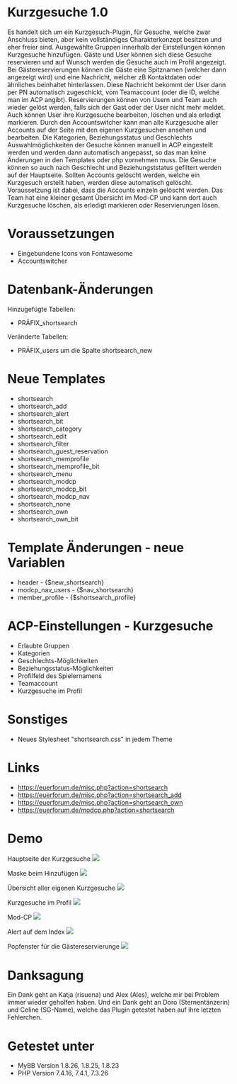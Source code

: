 # Kurzgesuche 1.0
Es handelt sich um ein Kurzgesuch-Plugin, für Gesuche, welche zwar Anschluss bieten, aber kein vollständiges Charakterkonzept besitzen und eher freier sind.
Ausgewählte Gruppen innerhalb der Einstellungen können Kurzgesuche hinzufügen. Gäste und User können sich diese Gesuche reservieren und auf Wunsch werden die Gesuche auch im Profil angezeigt. Bei Gästereservierungen können die Gäste eine Spitznamen (welcher dann angezeigt wird) und eine Nachricht, welcher zB Kontaktdaten oder ähnliches beinhaltet hinterlassen. Diese Nachricht bekommt der User dann per PN automatisch zugeschickt, vom Teamaccount (oder die ID, welche man im ACP angibt). 
Reservierungen können von Usern und Team auch wieder gelöst werden, falls sich der Gast oder der User nicht mehr meldet. Auch können User ihre Kurzgesuche bearbeiten, löschen und als erledigt markieren. Durch den Accountswitcher kann man alle Kurzgesuche aller Accounts auf der Seite mit den eigenen Kurzgesuchen ansehen und bearbeiten.
Die Kategorien, Beziehungsstatus und Geschlechts Auswahlmöglichkeiten der Gesuche können manuell in ACP eingestellt werden und werden dann automatisch angepasst, so das man keine Änderungen in den Templates oder php vornehmen muss. Die Gesuche können so auch nach Geschlecht und Beziehungststatus gefiltert werden auf der Hauptseite.
Sollten Accounts gelöscht werden, welche ein Kurzgesuch erstellt haben, werden diese automatisch gelöscht. Voraussetzung ist dabei, dass die Accounts einzeln gelöscht werden.
Das Team hat eine kleiner gesamt Übersicht im Mod-CP und kann dort auch Kurzgesuche löschen, als erledigt markieren oder Reservierungen lösen.

# Voraussetzungen
- Eingebundene Icons von Fontawesome
- Accountswitcher

# Datenbank-Änderungen
Hinzugefügte Tabellen:
- PRÄFIX_shortsearch

Veränderte Tabellen:
- PRÄFIX_users um die Spalte shortsearch_new

# Neue Templates
- shortsearch
- shortsearch_add
- shortsearch_alert
- shortsearch_bit
- shortsearch_category
- shortsearch_edit
- shortsearch_filter
- shortsearch_guest_reservation
- shortsearch_memprofile
- shortsearch_memprofile_bit
- shortsearch_menu
- shortsearch_modcp
- shortsearch_modcp_bit
- shortsearch_modcp_nav
- shortsearch_none
- shortsearch_own
- shortsearch_own_bit

# Template Änderungen - neue Variablen
- header - {$new_shortsearch}
- modcp_nav_users - {$nav_shortsearch}
- member_profile - {$shortsearch_profile}

# ACP-Einstellungen - Kurzgesuche
- Erlaubte Gruppen
- Kategorien
- Geschlechts-Möglichkeiten
- Beziehungsstatus-Möglichkeiten
- Profilfeld des Spielernamens
- Teamaccount
- Kurzgesuche im Profil

# Sonstiges
- Neues Stylesheet "shortsearch.css" in jedem Theme

# Links
- https://euerforum.de/misc.php?action=shortsearch
- https://euerforum.de/misc.php?action=shortsearch_add
- https://euerforum.de/misc.php?action=shortsearch_own
- https://euerforum.de/modcp.php?action=shortsearch

# Demo
  Hauptseite der Kurzgesuche
  <img src="https://www.bilder-hochladen.net/files/big/m4bn-76-fc96.png" />
  
  Maske beim Hinzufügen
  <img src="https://www.bilder-hochladen.net/files/big/m4bn-77-d5de.png" />
  
  Übersicht aller eigenen Kurzgesuche
  <img src="https://www.bilder-hochladen.net/files/big/m4bn-7a-76ad.png" />
  
  Kurzgesuche im Profil
  <img src="https://www.bilder-hochladen.net/files/m4bn-7b-7b00.png" />
  
  Mod-CP
  <img src="https://www.bilder-hochladen.net/files/m4bn-79-d8f5.png" />
  
  Alert auf dem Index
  <img src="https://www.bilder-hochladen.net/files/m4bn-78-3c3a.png" />
  
  Popfenster für die Gästereservierunge
  <img src="https://www.bilder-hochladen.net/files/m4bn-7d-66c8.png" />

# Danksagung
Ein Dank geht an Katja (risuena) und Alex (Ales), welche mir bei Problem immer wieder geholfen haben. 
Und ein Dank geht an Doro (Sternentänzerin) und Celine (SG-Name), welche das Plugin getestet haben auf ihre letzten Fehlerchen.

# Getestet unter
- MyBB Version	1.8.26, 1.8.25, 1.8.23
- PHP Version	7.4.16, 7.4.1, 7.3.26
